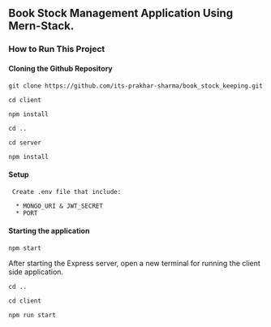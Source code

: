 ## Book Stock Management Application Using Mern-Stack.

### How to Run This Project

#### Cloning the Github Repository

`git clone https://github.com/its-prakhar-sharma/book_stock_keeping.git `

`cd client`

`npm install`

`cd ..`

`cd server`

`npm install`

#### Setup

```
 Create .env file that include:

  * MONGO_URI & JWT_SECRET
  * PORT

```

#### Starting the application

`npm start`

After starting the Express server, open a new terminal for running the client side application.

`cd ..`

`cd client`

`npm run start `
